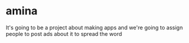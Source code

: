 # amina
It's going to be a project about making apps and we're going to assign people to post ads about it to spread the word

